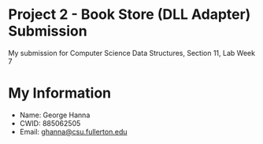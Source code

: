 # Project 2 - Book Store (DLL Adapter) Submission

My submission for Computer Science Data Structures, Section 11, Lab Week 7

# My Information

* Name: George Hanna
* CWID: 885062505
* Email: ghanna@csu.fullerton.edu
